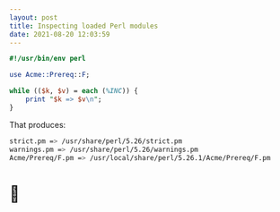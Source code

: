 ```yaml
---
layout: post
title: Inspecting loaded Perl modules
date: 2021-08-20 12:03:59
---
```

```perl
#!/usr/bin/env perl

use Acme::Prereq::F; 

while (($k, $v) = each (%INC)) { 
    print "$k => $v\n";
}
```
That produces:
```bash
strict.pm => /usr/share/perl/5.26/strict.pm
warnings.pm => /usr/share/perl/5.26/warnings.pm
Acme/Prereq/F.pm => /usr/local/share/perl/5.26.1/Acme/Prereq/F.pm
```

# :tada: